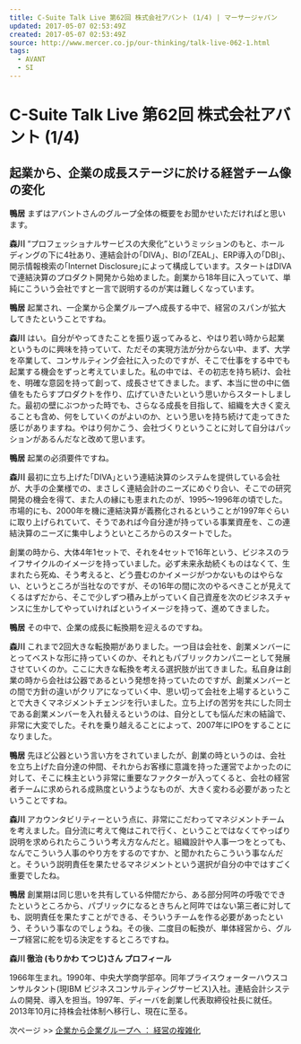 ```yaml
---
title: C-Suite Talk Live 第62回 株式会社アバント (1/4) | マーサージャパン
updated: 2017-05-07 02:53:49Z
created: 2017-05-07 02:53:49Z
source: http://www.mercer.co.jp/our-thinking/talk-live-062-1.html
tags:
  - AVANT
  - SI
---
```


# C-Suite Talk Live 第62回 株式会社アバント (1/4)

## 起業から、企業の成長ステージに於ける経営チーム像の変化

**鴨居** まずはアバントさんのグループ全体の概要をお聞かせいただければと思います。

**森川** “プロフェッショナルサービスの大衆化”というミッションのもと、ホールディングの下に4社あり、連結会計の｢DIVA｣、BIの｢ZEAL｣、ERP導入の｢DBI｣、開示情報検索の｢Internet Disclosure｣によって構成しています。スタートはDIVAで連結決算のプロダクト開発から始めました。創業から18年目に入っていて、単純にこういう会社ですと一言で説明するのが実は難しくなっています。

**鴨居** 起業され、一企業から企業グループへ成長する中で、経営のスパンが拡大してきたということですね。

**森川** はい。自分がやってきたことを振り返ってみると、やはり若い時から起業というものに興味を持っていて、ただその実現方法が分からない中、まず、大学を卒業して、コンサルティング会社に入ったのですが、そこで仕事をする中でも起業する機会をずっと考えていました。私の中では、その初志を持ち続け、会社を、明確な意図を持って創って、成長させてきました。まず、本当に世の中に価値をもたらすプロダクトを作り、広げていきたいという思いからスタートしました。最初の壁にぶつかった時でも、さらなる成長を目指して、組織を大きく変えることも含め、何をしていくのがよいのか、という思いを持ち続けて走ってきた感じがありますね。やはり何かこう、会社づくりということに対して自分はパッションがあるんだなと改めて思います。

**鴨居** 起業の必須要件ですね。

**森川** 最初に立ち上げた｢DIVA｣という連結決算のシステムを提供している会社が、大手の企業様での、まさしく連結会計のニーズにめぐり合い、そこでの研究開発の機会を得て、また人の縁にも恵まれたのが、1995～1996年の頃でした。市場的にも、2000年を機に連結決算が義務化されるということが1997年ぐらいに取り上げられていて、そうであれば今自分達が持っている事業資産を、この連結決算のニーズに集中しようといところからのスタートでした。

創業の時から、大体4年1セットで、それを4セットで16年という、ビジネスのライフサイクルのイメージを持っていました。必ず未来永劫続くものはなくて、生まれたら死ぬ、そう考えると、どう畳むのかイメージがつかないものはやらない、というところが当社なのですが、その16年の間に次のやるべきことが見えてくるはずだから、そこで少しずつ積み上がっていく自己資産を次のビジネスチャンスに生かしてやっていければというイメージを持って、進めてきました。

**鴨居** その中で、企業の成長に転換期を迎えるのですね。

**森川** これまで2回大きな転換期がありました。一つ目は会社を、創業メンバーにとってベストな形に持っていくのか、それともパブリックカンパニーとして発展させていくのか。ここに大きな転換を考える選択肢が出てきました。私自身は創業の時から会社は公器であるという発想を持っていたのですが、創業メンバーとの間で方針の違いがクリアになっていく中、思い切って会社を上場するということで大きくマネジメントチェンジを行いました。立ち上げの苦労を共にした同士である創業メンバーを入れ替えるというのは、自分としても悩んだ末の結論で、非常に大変でした。それを乗り越えることによって、2007年にIPOをすることになりました。

**鴨居** 先ほど公器という言い方をされていましたが、創業の時というのは、会社を立ち上げた自分達の仲間、それからお客様に意識を持った運営でよかったのに対して、そこに株主という非常に重要なファクターが入ってくると、会社の経営者チームに求められる成熟度というようなものが、大きく変わる必要があったということですね。

**森川** アカウンタビリティーという点に、非常にこだわってマネジメントチームを考えました。自分流に考えて俺はこれで行く、ということではなくてやっぱり説明を求められたらこういう考え方なんだと。組織設計や人事一つをとっても、なんでこういう人事のやり方をするのですか、と聞かれたらこういう事なんだと。そういう説明責任を果たせるマネジメントという選択が自分の中ではすごく重要でしたね。

**鴨居** 創業期は同じ思いを共有している仲間だから、ある部分阿吽の呼吸でできたというところから、パブリックになるときちんと阿吽ではない第三者に対しても、説明責任を果たすことができる、そういうチームを作る必要があったという、そういう事なのでしょうね。その後、二度目の転換が、単体経営から、グループ経営に舵を切る決定をするところですね。

**森川 徹治 (もりかわ てつじ)さん プロフィール**

1966年生まれ。1990年、中央大学商学部卒。同年プライスウォーターハウスコンサルタント(現IBM ビジネスコンサルティングサービス)入社。連結会計システムの開発、導入を担当。1997年、ディーバを創業し代表取締役社長に就任。2013年10月に持株会社体制へ移行し、現在に至る。

次ページ >> [企業から企業グループへ ： 経営の複雑化](http://www.mercer.co.jp/our-thinking/talk-live-062-2.html)
